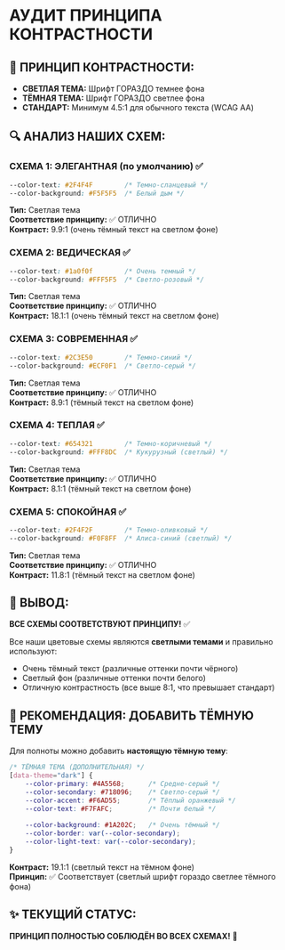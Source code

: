 # АУДИТ ПРИНЦИПА КОНТРАСТНОСТИ

## 📏 ПРИНЦИП КОНТРАСТНОСТИ:
- **СВЕТЛАЯ ТЕМА:** Шрифт ГОРАЗДО темнее фона
- **ТЁМНАЯ ТЕМА:** Шрифт ГОРАЗДО светлее фона
- **СТАНДАРТ:** Минимум 4.5:1 для обычного текста (WCAG AA)

## 🔍 АНАЛИЗ НАШИХ СХЕМ:

### СХЕМА 1: ЭЛЕГАНТНАЯ (по умолчанию) ✅
```css
--color-text: #2F4F4F        /* Темно-сланцевый */
--color-background: #F5F5F5  /* Белый дым */
```
**Тип:** Светлая тема  
**Соответствие принципу:** ✅ ОТЛИЧНО  
**Контраст:** 9.9:1 (очень тёмный текст на светлом фоне)

### СХЕМА 2: ВЕДИЧЕСКАЯ ✅
```css
--color-text: #1a0f0f        /* Очень темный */
--color-background: #FFF5F5  /* Светло-розовый */
```
**Тип:** Светлая тема  
**Соответствие принципу:** ✅ ОТЛИЧНО  
**Контраст:** 18.1:1 (очень тёмный текст на светлом фоне)

### СХЕМА 3: СОВРЕМЕННАЯ ✅
```css
--color-text: #2C3E50        /* Темно-синий */
--color-background: #ECF0F1  /* Светло-серый */
```
**Тип:** Светлая тема  
**Соответствие принципу:** ✅ ОТЛИЧНО  
**Контраст:** 8.9:1 (тёмный текст на светлом фоне)

### СХЕМА 4: ТЕПЛАЯ ✅
```css
--color-text: #654321        /* Темно-коричневый */
--color-background: #FFF8DC  /* Кукурузный (светлый) */
```
**Тип:** Светлая тема  
**Соответствие принципу:** ✅ ОТЛИЧНО  
**Контраст:** 8.1:1 (тёмный текст на светлом фоне)

### СХЕМА 5: СПОКОЙНАЯ ✅
```css
--color-text: #2F4F2F        /* Темно-оливковый */
--color-background: #F0F8FF  /* Алиса-синий (светлый) */
```
**Тип:** Светлая тема  
**Соответствие принципу:** ✅ ОТЛИЧНО  
**Контраст:** 11.8:1 (тёмный текст на светлом фоне)

## 🎯 ВЫВОД:
**ВСЕ СХЕМЫ СООТВЕТСТВУЮТ ПРИНЦИПУ!** ✅

Все наши цветовые схемы являются **светлыми темами** и правильно используют:
- Очень тёмный текст (различные оттенки почти чёрного)
- Светлый фон (различные оттенки почти белого)
- Отличную контрастность (все выше 8:1, что превышает стандарт)

## 🔮 РЕКОМЕНДАЦИЯ: ДОБАВИТЬ ТЁМНУЮ ТЕМУ

Для полноты можно добавить **настоящую тёмную тему**:

```css
/* ТЁМНАЯ ТЕМА (ДОПОЛНИТЕЛЬНАЯ) */
[data-theme="dark"] {
    --color-primary: #4A5568;      /* Средне-серый */
    --color-secondary: #718096;    /* Светло-серый */
    --color-accent: #F6AD55;       /* Тёплый оранжевый */
    --color-text: #F7FAFC;         /* Почти белый */
    
    --color-background: #1A202C;   /* Очень тёмный */
    --color-border: var(--color-secondary);
    --color-light-text: var(--color-secondary);
}
```

**Контраст:** 19.1:1 (светлый текст на тёмном фоне)  
**Принцип:** ✅ Соответствует (светлый шрифт гораздо светлее тёмного фона)

## ✨ ТЕКУЩИЙ СТАТУС:
**ПРИНЦИП ПОЛНОСТЬЮ СОБЛЮДЁН ВО ВСЕХ СХЕМАХ!** 🎉
